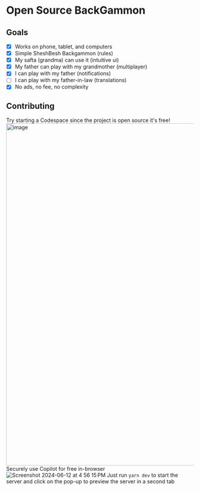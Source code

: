 # Open Source BackGammon

## Goals
- [x] Works on phone, tablet, and computers
- [x] Simple SheshBesh Backgammon (rules)
- [x] My safta (grandma) can use it (intuitive ui)
- [x] My father can play with my grandmother (multiplayer)
- [x] I can play with my father (notifications)
- [ ] I can play with my father-in-law (translations)
- [x] No ads, no fee, no complexity

## Contributing
Try starting a Codespace since the project is open source it's free!
<img width="920" alt="image" src="https://github.com/ProLoser/PeaceInTheMiddleEast/assets/67395/d359b701-2eed-482c-9b23-055c57d980a5">
Securely use Copilot for free in-browser
![Screenshot 2024-06-12 at 4 56 15 PM](https://github.com/ProLoser/PeaceInTheMiddleEast/assets/67395/5dc9a48c-6dfc-473d-9ce4-85ff62057794)
Just run `yarn dev` to start the server and click on the pop-up to preview the server in a second tab
